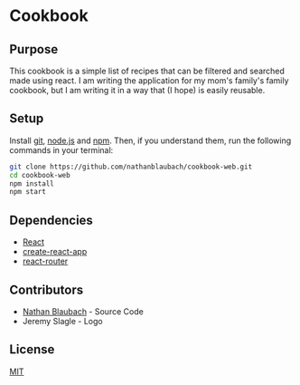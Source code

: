 # Cookbook

## Purpose

This cookbook is a simple list of recipes that can be filtered and searched made using react. I am writing the application for my mom's family's family cookbook, but I am writing it in a way that (I hope) is easily reusable.

## Setup

Install [git](https://git-scm.com/downloads), [node.js](https://nodejs.org/en/download/) and [npm](https://www.npmjs.com/get-npm). Then, if you understand them, run the following commands in your terminal:

```bash
git clone https://github.com/nathanblaubach/cookbook-web.git
cd cookbook-web
npm install
npm start
```

## Dependencies

* [React](https://reactjs.org/)
* [create-react-app](https://github.com/facebook/create-react-app)
* [react-router](https://github.com/ReactTraining/react-router)

## Contributors

* [Nathan Blaubach](https://github.com/nathanblaubach) - Source Code
* Jeremy Slagle - Logo

## License

[MIT](https://github.com/nathanblaubach/cookbook-web/blob/master/LICENSE)
